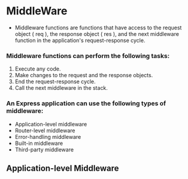 # MiddleWare

- Middleware functions are functions that have access to the request object ( req ), the response object ( res ), and the next middleware function in the application's request-response cycle.

### Middleware functions can perform the following tasks:

1. Execute any code.
2. Make changes to the request and the response objects.
3. End the request-response cycle.
4. Call the next middleware in the stack.

### An Express application can use the following types of middleware:

- Application-level middleware
- Router-level middleware
- Error-handling middleware
- Built-in middleware
- Third-party middleware

## Application-level Middleware
